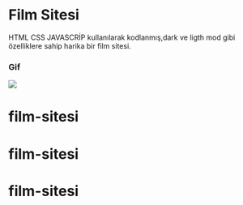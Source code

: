 <h1>Film Sitesi</h1>

HTML CSS JAVASCRİP kullanılarak kodlanmış,dark ve ligth mod gibi özelliklere sahip harika bir film sitesi.

<h3>Gif</h3>

![](film-sitesi-v.gif)
# film-sitesi
# film-sitesi
# film-sitesi
